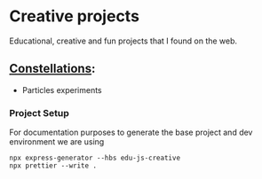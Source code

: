 # Creative projects

Educational, creative and fun projects that I found on the web.

## [Constellations](https://www.youtube.com/watch?v=PoDjjHh931c):

-   Particles experiments

### Project Setup

For documentation purposes to generate the base project and dev environment we are using

```
npx express-generator --hbs edu-js-creative
npx prettier --write .
```
